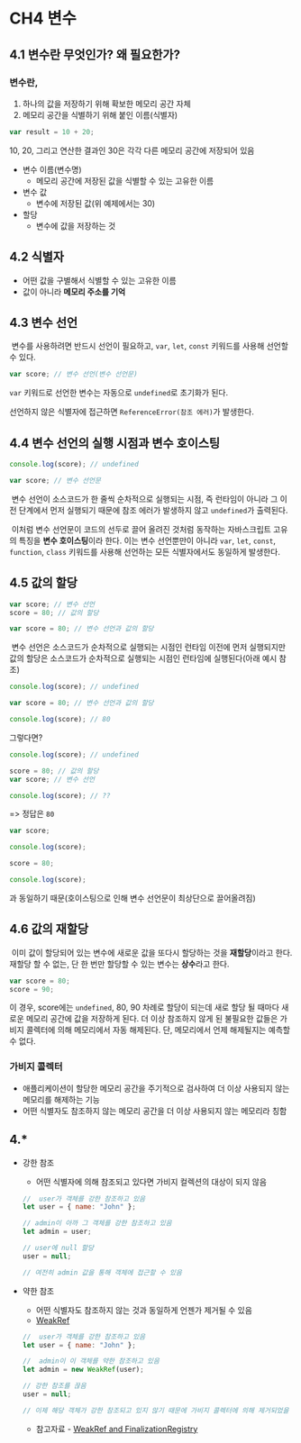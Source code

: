 # CH4 변수

## 4.1 변수란 무엇인가? 왜 필요한가?

### 변수란,

1. 하나의 값을 저장하기 위해 확보한 메모리 공간 자체
2. 메모리 공간을 식별하기 위해 붙인 이름(식별자)

```javascript
var result = 10 + 20;
```

10, 20, 그리고 연산한 결과인 30은 각각 다른 메모리 공간에 저장되어 있음

- 변수 이름(변수명)
  - 메모리 공간에 저장된 값을 식별할 수 있는 고유한 이름
- 변수 값
  - 변수에 저장된 값(위 예제에서는 30)
- 할당
  - 변수에 값을 저장하는 것

## 4.2 식별자

- 어떤 값을 구별해서 식별할 수 있는 고유한 이름
- 값이 아니라 **메모리 주소를 기억**

## 4.3 변수 선언

&nbsp;변수를 사용하려면 반드시 선언이 필요하고, `var`, `let`, `const` 키워드를 사용해 선언할 수 있다.

```javascript
var score; // 변수 선언(변수 선언문)
```

`var` 키워드로 선언한 변수는 자동으로 `undefined`로 초기화가 된다.

선언하지 않은 식별자에 접근하면 `ReferenceError(참조 에러)`가 발생한다.

## 4.4 변수 선언의 실행 시점과 변수 호이스팅

```javascript
console.log(score); // undefined

var score; // 변수 선언문
```

&nbsp;변수 선언이 소스코드가 한 줄씩 순차적으로 실행되는 시점, 즉 런타임이 아니라 그 이전 단계에서 먼저 실행되기 때문에 참조 에러가 발생하지 않고 `undefined`가 출력된다.

&nbsp;이처럼 변수 선언문이 코드의 선두로 끌어 올려진 것처럼 동작하는 자바스크립트 고유의 특징을 **변수 호이스팅**이라 한다. 이는 변수 선언뿐만이 아니라 `var`, `let`, `const`, `function`, `class` 키워드를 사용해 선언하는 모든 식별자에서도 동일하게 발생한다.

## 4.5 값의 할당

```javascript
var score; // 변수 선언
score = 80; // 값의 할당

var score = 80; // 변수 선언과 값의 할당
```

&nbsp;변수 선언은 소스코드가 순차적으로 실행되는 시점인 런타임 이전에 먼저 실행되지만 값의 할당은 소스코드가 순차적으로 실행되는 시점인 런타임에 실행된다(아래 예시 참조)

```javascript
console.log(score); // undefined

var score = 80; // 변수 선언과 값의 할당

console.log(score); // 80
```

그렇다면?

```javascript
console.log(score); // undefined

score = 80; // 값의 할당
var score; // 변수 선언

console.log(score); // ??
```

=> 정답은 `80`

```javascript
var score;

console.log(score);

score = 80;

console.log(score);
```

과 동일하기 때문(호이스팅으로 인해 변수 선언문이 최상단으로 끌어올려짐)

## 4.6 값의 재할당

&nbsp;이미 값이 할당되어 있는 변수에 새로운 값을 또다시 할당하는 것을 **재할당**이라고 한다. 재할당 할 수 없는, 단 한 번만 할당할 수 있는 변수는 **상수**라고 한다.

```javascript
var score = 80;
score = 90;
```

이 경우, score에는 `undefined`, 80, 90 차례로 할당이 되는데 새로 할당 될 때마다 새로운 메모리 공간에 값을 저장하게 된다. 더 이상 참조하지 않게 된 불필요한 값들은 가비지 콜렉터에 의해 메모리에서 자동 해제된다. 단, 메모리에서 언제 해제될지는 예측할 수 없다.

### 가비지 콜렉터

- 애플리케이션이 할당한 메모리 공간을 주기적으로 검사하여 더 이상 사용되지 않는 메모리를 해제하는 기능
- 어떤 식별자도 참조하지 않는 메모리 공간을 더 이상 사용되지 않는 메모리라 칭함

## 4.\*

- 강한 참조

  - 어떤 식별자에 의해 참조되고 있다면 가비지 컬렉션의 대상이 되지 않음

  ```javascript
  //  user가 객체를 강한 참조하고 있음
  let user = { name: "John" };

  // admin이 아까 그 객체를 강한 참조하고 있음
  let admin = user;

  // user에 null 할당
  user = null;

  // 여전히 admin 값을 통해 객체에 접근할 수 있음
  ```

- 약한 참조

  - 어떤 식별자도 참조하지 않는 것과 동일하게 언젠가 제거될 수 있음
  - [WeakRef](https://developer.mozilla.org/en-US/docs/Web/JavaScript/Reference/Global_Objects/WeakRef)

  ```javascript
  //  user가 객체를 강한 참조하고 있음
  let user = { name: "John" };

  //  admin이 이 객체를 약한 참조하고 있음
  let admin = new WeakRef(user);

  // 강한 참조를 끊음
  user = null;

  // 이제 해당 객체가 강한 참조되고 있지 않기 때문에 가비지 콜렉터에 의해 제거되었을 수도 있고 살아있을 수도 있음
  ```

  - 참고자료 - [WeakRef and FinalizationRegistry
    ](https://javascript.info/weakref-finalizationregistry)
